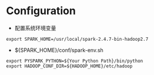 # Configuration

* 配置系统环境变量

```shell
export SPARK_HOME=/usr/local/spark-2.4.7-bin-hadoop2.7
```

* ${SPARK_HOME}/conf/spark-env.sh

```shell
export PYSPARK_PYTHON=${Your Python Path}/bin/python
export HADOOP_CONF_DIR=${HADOOP_HOME}/etc/hadoop
```



